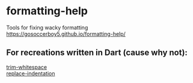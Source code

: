 # formatting-help
 Tools for fixing wacky formatting  
https://gosoccerboy5.github.io/formatting-help/

## For recreations written in Dart (cause why not):
[trim-whitespace](https://dartpad.dev/af50de4104eb16e4d8563fc311b63992?null_safety=true)  
[replace-indentation](https://dartpad.dev/5d84d9ad08adbf16afc57b847e443e23?null_safety=true)
